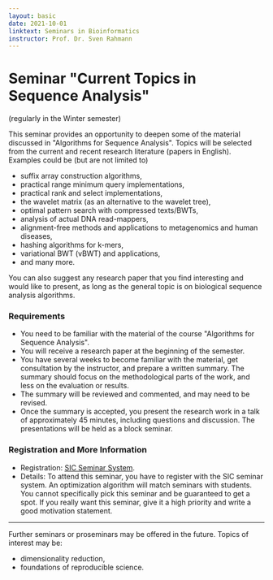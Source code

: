 ```yaml
---
layout: basic
date: 2021-10-01
linktext: Seminars in Bioinformatics
instructor: Prof. Dr. Sven Rahmann
---
```


# Seminar "Current Topics in Sequence Analysis"

(regularly in the Winter semester)

This seminar provides an opportunity to deepen some of the material discussed in "Algorithms for Sequence Analysis".
Topics will be selected from the current  and recent research literature (papers in English).
Examples could be (but are not limited to)

* suffix array construction algorithms,
* practical range minimum query implementations,
* practical rank and select implementations,
* the wavelet matrix (as an alternative to the wavelet tree),
* optimal pattern search with compressed texts/BWTs,
* analysis of actual DNA read-mappers,
* alignment-free methods and applications to metagenomics and human diseases,
* hashing algorithms for k-mers,
* variational BWT (vBWT) and applications,
* and many more.

You can also suggest any research paper that you find interesting and would like to present,
as long as the general topic is on biological sequence analysis algorithms.


### Requirements

- You need to be familiar with the material of the course "Algorithms for Sequence Analysis".
- You will receive a research paper at the beginning of the semester.
- You have several weeks to become familiar with the material, get consultation by the instructor, and prepare a written summary. The summary should focus on the methodological parts of the work, and less on the evaluation or results.
- The summary will be reviewed and commented, and may need to be revised.
- Once the summary is accepted, you present the research work in a talk of approximately 45 minutes, including questions and discussion. The presentations will be held as a block seminar.

### Registration and More Information

* Registration: [SIC Seminar System](https://seminars.cs.uni-saarland.de/).
* Details: To attend this seminar, you have to register with the SIC seminar system. An optimization algorithm will match seminars with students. You cannot specifically pick this seminar and be guaranteed to get a spot. If you really want this seminar, give it a high priority and write a good motivation statement.


----

Further seminars or proseminars may be offered in the future.
Topics of interest may be:

* dimensionality reduction,
* foundations of reproducible science.

